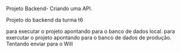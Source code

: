 Projeto Backend- Criando uma API.

Projeto do backend da turma t6

para executar o projeto apontando para o banco de dados local.
para exercutar o projeto apontando para o banco de dados de produção.
Tentando enviar para o Will